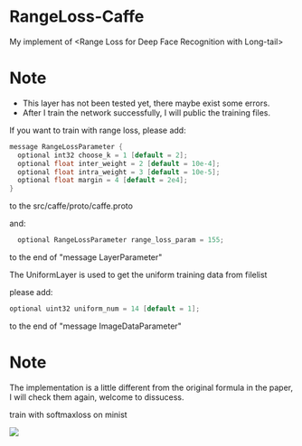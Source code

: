 # RangeLoss-Caffe
My implement of &lt;Range Loss for Deep Face Recognition with Long-tail>

# Note

* This layer has not been tested yet, there maybe exist some errors.
* After I train the network successfully, I will public the training files.

If you want to train with range loss, please add:

```c
message RangeLossParameter {
  optional int32 choose_k = 1 [default = 2];
  optional float inter_weight = 2 [default = 10e-4];
  optional float intra_weight = 3 [default = 10e-5];
  optional float margin = 4 [default = 2e4];
}
```
to the src/caffe/proto/caffe.proto

and:
```c
  optional RangeLossParameter range_loss_param = 155;
```
to the end of "message LayerParameter" 

The UniformLayer is used to get the uniform training data from filelist

please add:
```c
optional uint32 uniform_num = 14 [default = 1];
```
to the end of "message ImageDataParameter"

# Note

The implementation is a little different from the original formula in the paper,
I will check them again, welcome to dissucess.



train with softmaxloss on minist 

![][rl_st]



[rl_st]:mnist/rl_st.png
